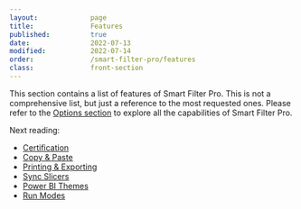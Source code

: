 ```yaml
---
layout:             page
title:              Features
published:          true
date:               2022-07-13
modified:           2022-07-14
order:              /smart-filter-pro/features
class:              front-section
---
```

  
This section contains a list of features of Smart Filter Pro. This is not a comprehensive list, but just a reference to the most requested ones. Please refer to the [Options section](../options/index.md) to explore all the capabilities of Smart Filter Pro.

Next reading:

- [Certification](certification.md)
- [Copy & Paste](copy-paste.md)
- [Printing & Exporting](printing.md)
- [Sync Slicers](sync-slicers.md)
- [Power BI Themes](themes.md)
- [Run Modes](modes.md)